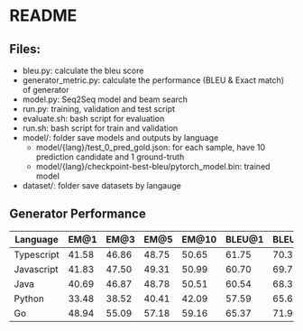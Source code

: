 # README
## Files:
* bleu.py: calculate the bleu score
* generator_metric.py: calculate the performance (BLEU & Exact match) of generator
* model.py: Seq2Seq model and beam search
* run.py: training, validation and test script
* evaluate.sh: bash script for evaluation
* run.sh: bash script for train and validation
* model/: folder save models and outputs by language
    * model/{lang}/test_0_pred_gold.json: for each sample, have 10 prediction candidate and 1 ground-truth
    * model/{lang}/checkpoint-best-bleu/pytorch_model.bin: trained model
* dataset/: folder save datasets by langauge

## Generator Performance
|  Language  |  EM@1 |  EM@3 |  EM@5 | EM@10 | BLEU@1| BLEU@3| BLEU@5| BLEU@10|
|------------|-------|-------|-------|-------|-------|-------|-------|-------|
| Typescript | 41.58 | 46.86 | 48.75 | 50.65 | 61.75 | 70.31 | 71.99 | 73.68 |
| Javascript | 41.83 | 47.50 | 49.31 | 50.99 | 60.70 | 69.71 | 71.37 | 73.02 |
| Java       | 40.69 | 46.87 | 48.78 | 50.51 | 60.54 | 68.35 | 70.11 | 71.73 | 
| Python     | 33.48 | 38.52 | 40.41 | 42.09 | 57.59 | 65.65 | 67.47 | 69.11 |
| Go         | 48.94 | 55.09 | 57.18 | 59.16 | 65.37 | 71.96 | 73.47 | 74.98 |
